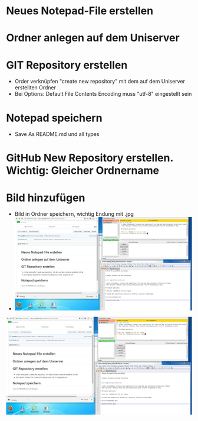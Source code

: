# Neues Notepad-File erstellen


# Ordner anlegen auf dem Uniserver 


# GIT Repository erstellen 

* Order verknüpfen "create new repository" mit dem auf dem Uniserver erstellten Ordner
* Bei Options: Default File Contents Encoding muss "utf-8" eingestellt sein

# Notepad speichern 

* Save As  README.md und all types 

# GitHub New Repository erstellen. Wichtig: Gleicher Ordnername

# Bild hinzufügen 

* Bild in Ordner speichern, wichtig Endung mit .jpg 
* ![Screenshot](Unbenannt.jpg) 

![Screenshot](Unbenannt.jpg) 



